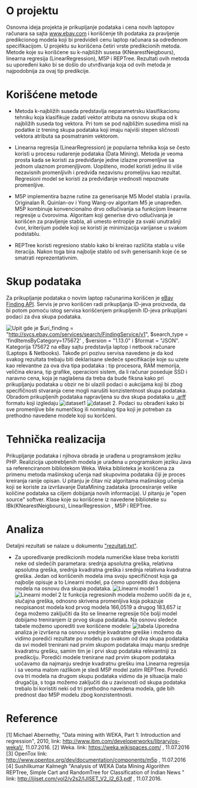 # O projektu

Osnovna ideja projekta je prikupljanje podataka i cena novih laptopov računara sa sajta www.ebay.com i korišćenje tih podataka za pravljenje predikcionog modela koji bi predvideli cenu laptop računara sa određenom specifikacijom. 
U projektu su korišćena četiri vrste predikcionih metoda. Metode koje su korišćene su k-najbližih susesa (KNearestNeigbours), linearna regresija (LinearRegression), M5P i REPTree. Rezultati ovih metoda su upoređeni kako bi se došlo do utvrđivanja koja od ovih metoda je najpodobnija za ovaj tip predikcije.

# Korišćene metode

- Metoda k-najbližih suseda predstavlja neparametrsku klasifikacionu tehniku koja klasifikuje zadati vektor atributa na osnovu skupa od k najbližih suseda tog vektora. Pri tom se pod najbližim susedima misli na podatke iz trening skupa podataka koji imaju najviši stepen sličnosti vektora atributa sa posmatranim vektorom.
- Linearna regresija (LinearRegression) je popularna tehnika koja se često koristi u procesu rudarenje podataka (Data Mining). Metoda je veoma prosta kada se koristi za predviđanje jedne izlazne promenljive sa jednom ulaznom promenjljivom. Uopšteno, model koristi jednu ili više nezavisnih promenljivih i predviđa nezavisnu promeljivu kao rezultat. Regresioni model se koristi za predviđanje vrednosti nepoznate promenljive.

- M5P implementira bazne rutine za generisanje M5 Model stabla i pravila. Originalan R. Quinlan-ov i Yong Wang-ov algoritam M5 je unapređen. M5P kombinuje konvencionalno drvo odlučivanja sa funkcijom linearne regresije u čvorovima. Algoritam koji generise drvo odlučivanja je korišćen za pravljenje stabla, ali umesto entropije za svaki unutrašnji čvor, kriterijum podele koji se koristi je minimizacija varijanse u svakom podstablu. 

- REPTree koristi regresiono stablo kako bi  kreirao različita stabla u više iteracija. Nakon toga bira najbolje stablo od svih generisanih koje će se smatrati reprezentativnim.

# Skup podataka

Za prikupljanje podataka o novim laptop računarima korišćen je [eBay Finding API](https://go.developer.ebay.com/what-ebay-api). Servis je prvo korišćen radi prikupljanja ID-jeva proizvoda, da bi potom pomoću istog servisa korišćenjem prikupljenih ID-jeva prikupljani podaci za dva skupa podataka.

![Upit](https://gitlab.com/KrstevFilip/Predicting_laptop_price/blob/master/images/upit.png "Upit")
gde je $uri_finding = "http://svcs.ebay.com/services/search/FindingService/v1",  $search_type = 'findItemsByCategory=175672' , $version = "1.13.0" i $format = "JSON". Kategorija 175672 na eBay sajtu predstavlja laptop i netbook računare (Laptops & Netbooks). Takođe pri pozivu servisa navedeno je da kod svakog rezultata trebaju biti deklarisane sledeće specifikacije koje su uzete kao relevantne za ova dva tipa podataka : tip procesora, RAM memorija, veličina ekrana, tip grafike, operacioni sistem, da li računar poseduje SSD i naravno cena, koja je naglašena da treba da bude fiksna kako pri prikupljanju podataka u obzir ne bi ulazili podaci o aukcijama koji bi zbog specifičnosti stvaranja cene mogli narušiti konzistentnost skupa podataka. Obradom prikupljenih podataka napravljena su dva skupa podataka u [.arff](https://weka.wikispaces.com/ARFF+(stable+version)) formatu koji izgledaju
![dataset1](https://gitlab.com/KrstevFilip/Predicting_laptop_price/blob/master/images/arff1.PNG "Dataset1")
![dataset 2](https://gitlab.com/KrstevFilip/Predicting_laptop_price/blob/master/images/arff.PNG "Dataset 2"). 
Podaci su obrađeni kako bi sve promenljive bile numerčkog ili nominalog tipa koji je potreban za prethodno navedene modele koji su koršćeni.

# Tehnička realizacija

Prikupljanje podataka i njihova obrada je urađena u programskom jeziku PHP. Realizicija upotrebljenih modela je urađena u programskom jeziku Java sa referenciranom bibliotekom Weka. 
Weka biblioteka je korišćena za primenu metoda mašinskog učenja nad skupovima podataka čiji je proces kreiranja ranije opisan. U pitanju je čitav niz algoritama mašinskog učenja koji se koriste za izvršavanje DataMining zadataka (procesiranje velike količine podataka sa ciljem dobijanja novih informacija). U pitanju je "open source" softver.
Klase koje su korišćene iz navedene biblioteke su IBk(KNearestNeigbours), LinearRegression , M5P i REPTree.

# Analiza

Detaljni rezultati se nalaze u dokumentu ["rezultati.txt"](https://gitlab.com/KrstevFilip/Predicting_laptop_price/blob/master/rezultati.txt).
+ Za upoređivanje predikcionih modela numeričke klase treba koristiti neke od sledećih parametara: srednja apsolutna greška, relativna apsolutna greška, srednja kvadratna greška i srednja relativna kvadratna greška.
Jedan od korišćenih modela ima svoju specifičnost koja ga najbolje opisuje a to Linearni model, pa ćemo uporediti dva dobijena modela na osnovu dva skupa podataka. 
![Linearni model 1](https://gitlab.com/KrstevFilip/Predicting_laptop_price/blob/master/images/linearniModel1.png "Linearni model 1")
![Linearni model 2](https://gitlab.com/KrstevFilip/Predicting_laptop_price/blob/master/images/linearniModel2.png "Linearni model 2")
Iz funkcija regresionih modela možemo uočiti da je ε, slučajna greška, odnosno skrivena promenljiva koja pokazuje neopisanost modela kod prvog modela 166,0519 a drugog 183,657 iz čega možemo zaključiti da što se linearne regresije tiče bolji model dobijamo treniranjem iz prvog skupa podataka.
Na osnovu sledeće tabele možemo uporediti sve korišćene modele: 
![tabela](https://gitlab.com/KrstevFilip/Predicting_laptop_price/blob/master/images/tabela.png "Uporedna tabela")
Uporedna analiza je izvršena na osnovu srednje kvadratne greške i možemo da vidimo poredići rezultate po modelu po svakom od dva skupa podataka da svi modeli trenirani nad prvim skupom podataka imaju manju srednje kvadratnu grešku, samim tim je i prvi skup podataka relevantniji za predikciju.
Poredići modele trenirane nad prvim skupom podataka uočavamo da najmanju srednje kvadratnu grešku ima Linearna regresija i sa veoma malom razlikom je sledi M5P model zatim REPTree. Poredići ova tri modela na drugom skupu podataka vidimo da je situacija malo drugačija, s toga možemo zaključiti da u zavisnosti od skupa podataka trebalo bi koristiti neki od tri prethodno navedena modela, gde bih prednost dao M5P modelu zbog konzistentnosti.

# Reference

[1] Michael Abernethy, "Data mining with WEKA, Part 1: Introduction and regression", 2010, link: http://www.ibm.com/developerworks/library/os-weka1/, 11.07.2016.
[2] Weka. link: https://weka.wikispaces.com/ , 11.07.2016
[3] OpenTox link: http://www.opentox.org/dev/documentation/components/m5p , 11.07.2016
[4] Sushilkumar Kalmegh "Analysis of WEKA Data Mining Algorithm REPTree, Simple Cart and RandomTree for Classification of Indian News " link: http://ijiset.com/vol2/v2s2/IJISET_V2_I2_63.pdf , 11.07.2016.
